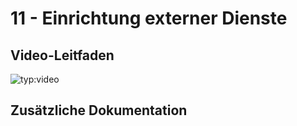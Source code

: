 # 11 - Einrichtung externer Dienste

## Video-Leitfaden

![typ:video](https://www.youtube.com/embed/PFJM0ZhOp6s)

## Zusätzliche Dokumentation
